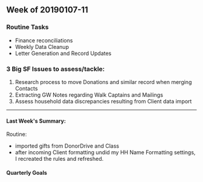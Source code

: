 ## Week of 20190107-11

### Routine Tasks
 - Finance reconciliations
 - Weekly Data Cleanup
 - Letter Generation and Record Updates

### 3 Big SF Issues to assess/tackle: 
1. Research process to move Donations and similar record when merging Contacts
2. Extracting GW Notes regarding Walk Captains and Mailings
3. Assess household data discrepancies resulting from Client data import
---
#### Last Week's Summary:
Routine: 
- imported gifts from DonorDrive and Class 
- after incoming Client formatting undid my HH Name Formatting settings, I recreated the rules and refreshed.  

#### Quarterly Goals
<!--stackedit_data:
eyJoaXN0b3J5IjpbLTQ1MDM1OTM1NSwtMTkxNjg3NzQ5OF19
-->
